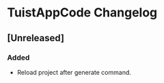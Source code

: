 <!-- Keep a Changelog guide -> https://keepachangelog.com -->

# TuistAppCode Changelog

## [Unreleased]
### Added
- Reload project after generate command.
